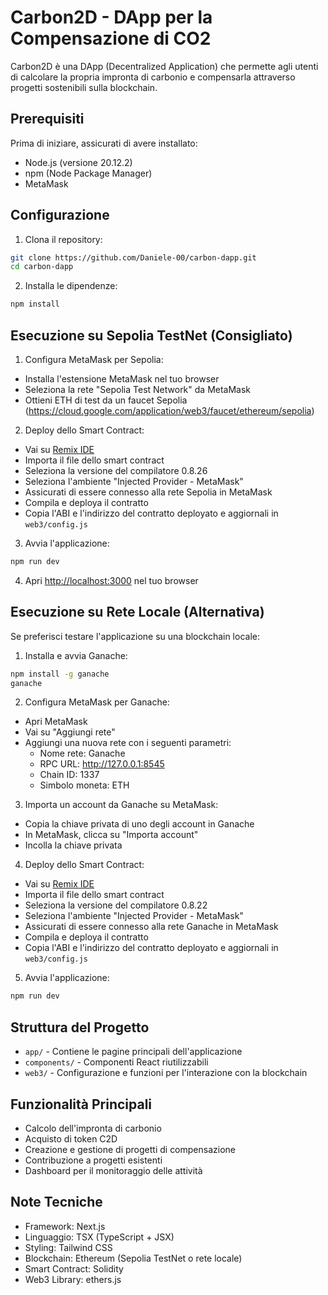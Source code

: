 # Carbon2D - DApp per la Compensazione di CO2

Carbon2D è una DApp (Decentralized Application) che permette agli utenti di calcolare la propria impronta di carbonio e compensarla attraverso progetti sostenibili sulla blockchain.

## Prerequisiti

Prima di iniziare, assicurati di avere installato:

- Node.js (versione 20.12.2)
- npm (Node Package Manager)
- MetaMask 

## Configurazione

1. Clona il repository:
```bash
git clone https://github.com/Daniele-00/carbon-dapp.git
cd carbon-dapp
```

2. Installa le dipendenze:
```bash
npm install
```

## Esecuzione su Sepolia TestNet (Consigliato)

1. Configura MetaMask per Sepolia:
- Installa l'estensione MetaMask nel tuo browser
- Seleziona la rete "Sepolia Test Network" da MetaMask
- Ottieni ETH di test da un faucet Sepolia (https://cloud.google.com/application/web3/faucet/ethereum/sepolia)

2. Deploy dello Smart Contract:
- Vai su [Remix IDE](https://remix.ethereum.org)
- Importa il file dello smart contract
- Seleziona la versione del compilatore 0.8.26
- Seleziona l'ambiente "Injected Provider - MetaMask"
- Assicurati di essere connesso alla rete Sepolia in MetaMask
- Compila e deploya il contratto
- Copia l'ABI e l'indirizzo del contratto deployato e aggiornali in `web3/config.js`

3. Avvia l'applicazione:
```bash
npm run dev
```

4. Apri [http://localhost:3000](http://localhost:3000) nel tuo browser

## Esecuzione su Rete Locale (Alternativa)

Se preferisci testare l'applicazione su una blockchain locale:

1. Installa e avvia Ganache:
```bash
npm install -g ganache
ganache
```

2. Configura MetaMask per Ganache:
- Apri MetaMask
- Vai su "Aggiungi rete"
- Aggiungi una nuova rete con i seguenti parametri:
  - Nome rete: Ganache
  - RPC URL: http://127.0.0.1:8545
  - Chain ID: 1337
  - Simbolo moneta: ETH

3. Importa un account da Ganache su MetaMask:
- Copia la chiave privata di uno degli account in Ganache
- In MetaMask, clicca su "Importa account"
- Incolla la chiave privata

4. Deploy dello Smart Contract:
- Vai su [Remix IDE](https://remix.ethereum.org)
- Importa il file dello smart contract
- Seleziona la versione del compilatore 0.8.22
- Seleziona l'ambiente "Injected Provider - MetaMask"
- Assicurati di essere connesso alla rete Ganache in MetaMask
- Compila e deploya il contratto
- Copia l'ABI e l'indirizzo del contratto deployato e aggiornali in `web3/config.js`

5. Avvia l'applicazione:
```bash
npm run dev
```

## Struttura del Progetto

- `app/` - Contiene le pagine principali dell'applicazione
- `components/` - Componenti React riutilizzabili
- `web3/` - Configurazione e funzioni per l'interazione con la blockchain

## Funzionalità Principali

- Calcolo dell'impronta di carbonio
- Acquisto di token C2D
- Creazione e gestione di progetti di compensazione
- Contribuzione a progetti esistenti
- Dashboard per il monitoraggio delle attività

## Note Tecniche

- Framework: Next.js
- Linguaggio: TSX (TypeScript + JSX)
- Styling: Tailwind CSS
- Blockchain: Ethereum (Sepolia TestNet o rete locale)
- Smart Contract: Solidity
- Web3 Library: ethers.js
